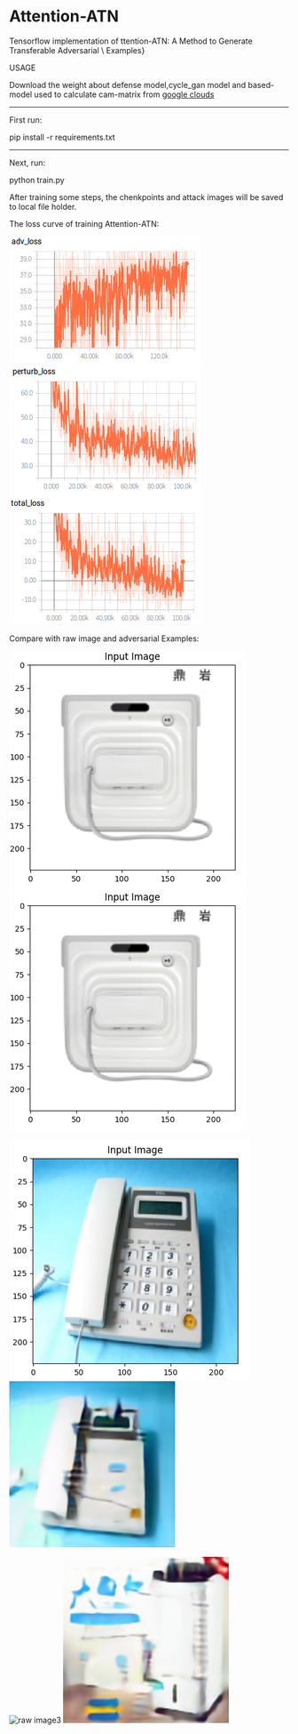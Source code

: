 Attention-ATN
======
Tensorflow implementation of ttention-ATN: A Method to Generate Transferable Adversarial \\
Examples}

USAGE

Download the weight about defense model,cycle_gan model and based-model used to calculate cam-matrix from
[google clouds](https://drive.google.com/open?id=1bhQ43GSrG2JkiLgh4QedYPPrhgJd6rzG "x")

------
First run:

pip install -r requirements.txt

------
Next, run:

python train.py

After training some steps, the chenkpoints and attack images will be saved to local file holder.

The loss curve of training Attention-ATN:

![adv_loss.png](adv_loss.png "百度图片")
![perturb_loss.png](perturb_loss.png "百度图片")
![total_loss.png](total_loss.png "百度图片")

Compare with raw image and adversarial Examples:

![raw image1](cam_image/image1.png "百度图片")
![Adversarial Example1](cam_image/image1.png "百度图片")

![raw image2](cam_image/image2.png "百度图片")
![Adversarial Example2](cam_image/2.png "百度图片")

![raw image3](cam_image/image3.png "百度图片")
![Adversarial Example3](cam_image/3.png "百度图片")


